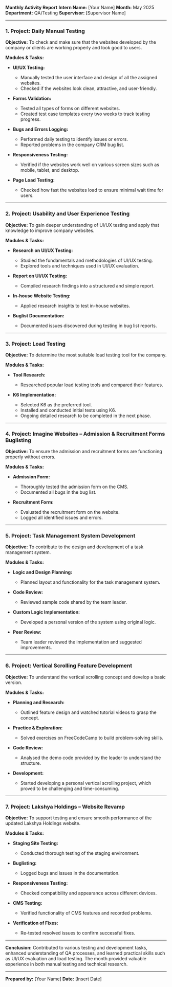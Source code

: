 **Monthly Activity Report**
**Intern Name:** \[Your Name]
**Month:** May 2025
**Department:** QA/Testing
**Supervisor:** \[Supervisor Name]

---

### **1. Project: Daily Manual Testing**

**Objective:** To check and make sure that the websites developed by the company or clients are working properly and look good to users.

**Modules & Tasks:**

* **UI/UX Testing:**

  * Manually tested the user interface and design of all the assigned websites.
  * Checked if the websites look clean, attractive, and user-friendly.
* **Forms Validation:**

  * Tested all types of forms on different websites.
  * Created test case templates every two weeks to track testing progress.
* **Bugs and Errors Logging:**

  * Performed daily testing to identify issues or errors.
  * Reported problems in the company CRM bug list.
* **Responsiveness Testing:**

  * Verified if the websites work well on various screen sizes such as mobile, tablet, and desktop.
* **Page Load Testing:**

  * Checked how fast the websites load to ensure minimal wait time for users.

---

### **2. Project: Usability and User Experience Testing**

**Objective:** To gain deeper understanding of UI/UX testing and apply that knowledge to improve company websites.

**Modules & Tasks:**

* **Research on UI/UX Testing:**

  * Studied the fundamentals and methodologies of UI/UX testing.
  * Explored tools and techniques used in UI/UX evaluation.
* **Report on UI/UX Testing:**

  * Compiled research findings into a structured and simple report.
* **In-house Website Testing:**

  * Applied research insights to test in-house websites.
* **Buglist Documentation:**

  * Documented issues discovered during testing in bug list reports.

---

### **3. Project: Load Testing**

**Objective:** To determine the most suitable load testing tool for the company.

**Modules & Tasks:**

* **Tool Research:**

  * Researched popular load testing tools and compared their features.
* **K6 Implementation:**

  * Selected K6 as the preferred tool.
  * Installed and conducted initial tests using K6.
  * Ongoing detailed research to be completed in the next phase.

---

### **4. Project: Imagine Websites – Admission & Recruitment Forms Buglisting**

**Objective:** To ensure the admission and recruitment forms are functioning properly without errors.

**Modules & Tasks:**

* **Admission Form:**

  * Thoroughly tested the admission form on the CMS.
  * Documented all bugs in the bug list.
* **Recruitment Form:**

  * Evaluated the recruitment form on the website.
  * Logged all identified issues and errors.

---

### **5. Project: Task Management System Development**

**Objective:** To contribute to the design and development of a task management system.

**Modules & Tasks:**

* **Logic and Design Planning:**

  * Planned layout and functionality for the task management system.
* **Code Review:**

  * Reviewed sample code shared by the team leader.
* **Custom Logic Implementation:**

  * Developed a personal version of the system using original logic.
* **Peer Review:**

  * Team leader reviewed the implementation and suggested improvements.

---

### **6. Project: Vertical Scrolling Feature Development**

**Objective:** To understand the vertical scrolling concept and develop a basic version.

**Modules & Tasks:**

* **Planning and Research:**

  * Outlined feature design and watched tutorial videos to grasp the concept.
* **Practice & Exploration:**

  * Solved exercises on FreeCodeCamp to build problem-solving skills.
* **Code Review:**

  * Analysed the demo code provided by the leader to understand the structure.
* **Development:**

  * Started developing a personal vertical scrolling project, which proved to be challenging and time-consuming.

---

### **7. Project: Lakshya Holdings – Website Revamp**

**Objective:** To support testing and ensure smooth performance of the updated Lakshya Holdings website.

**Modules & Tasks:**

* **Staging Site Testing:**

  * Conducted thorough testing of the staging environment.
* **Buglisting:**

  * Logged bugs and issues in the documentation.
* **Responsiveness Testing:**

  * Checked compatibility and appearance across different devices.
* **CMS Testing:**

  * Verified functionality of CMS features and recorded problems.
* **Verification of Fixes:**

  * Re-tested resolved issues to confirm successful fixes.

---

**Conclusion:**
Contributed to various testing and development tasks, enhanced understanding of QA processes, and learned practical skills such as UI/UX evaluation and load testing. The month provided valuable experience in both manual testing and technical research.

---

**Prepared by:** \[Your Name]
**Date:** \[Insert Date]
